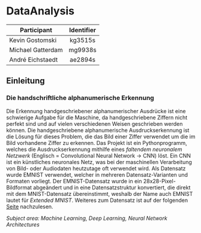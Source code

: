 # DataAnalysis

| Participant    | Identifier       |
| ------------- |:-------------:|
| Kevin Gostomski     | kg3515s|
| Michael Gatterdam      |  mg9938s    |
| André Eichstaedt | ae2894s      |

## Einleitung

### Die handschriftliche alphanumerische Erkennung

Die Erkennung handgeschriebener alphanumerischer Ausdrücke ist eine schwierige Aufgabe für die Maschine, da handgeschriebene Ziffern nicht perfekt sind und auf vielen verschiedenen Weisen geschrieben werden können. Die handgeschriebene alphanumerische Ausdruckserkennung ist die Lösung für dieses Problem, die das Bild einer Ziffer verwendet um die im Bild vorhandene Ziffer zu erkennen. Das Projekt ist ein Pythonprogramm, welches die Ausdruckserkennung mithilfe eines *faltendem neuronalem Netzwerk*
(Englisch =  Convolutional Neural Network -> CNN) löst. Ein CNN ist ein künstliches neuronales Netz, was bei der maschinellen Verarbeitung von Bild- oder Audiodaten heutzutage oft verwendet wird. Als Datensatz wurde EMNIST verwendet, welcher in mehreren Datensatz-Varianten und Formaten vorliegt. Der EMNIST-Datensatz wurde in ein 28x28-Pixel-Bildformat abgeändert und in eine Datensatzstruktur konvertiert, die direkt mit dem MNIST-Datensatz übereinstimmt, weshalb der Name auch EMNIST lautet für *Extended MNIST*. Weiteres zum Datensatz ist auf der folgenden [Seite](https://www.nist.gov/itl/products-and-services/emnist-dataset) nachzulesen.

*Subject area: Machine Learning, Deep Learning, Neural Network Architectures*
